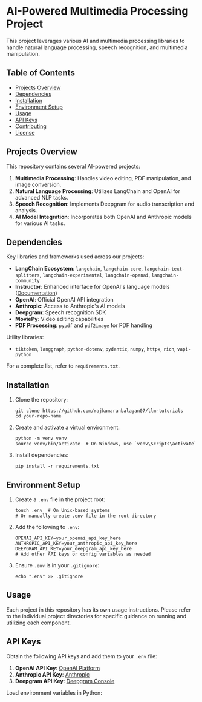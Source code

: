 # AI-Powered Multimedia Processing Project

This project leverages various AI and multimedia processing libraries to handle natural language processing, speech recognition, and multimedia manipulation.

## Table of Contents

- [Projects Overview](#projects-overview)
- [Dependencies](#dependencies)
- [Installation](#installation)
- [Environment Setup](#environment-setup)
- [Usage](#usage)
- [API Keys](#api-keys)
- [Contributing](#contributing)
- [License](#license)

## Projects Overview

This repository contains several AI-powered projects:

1. **Multimedia Processing**: Handles video editing, PDF manipulation, and image conversion.
2. **Natural Language Processing**: Utilizes LangChain and OpenAI for advanced NLP tasks.
3. **Speech Recognition**: Implements Deepgram for audio transcription and analysis.
4. **AI Model Integration**: Incorporates both OpenAI and Anthropic models for various AI tasks.

## Dependencies

Key libraries and frameworks used across our projects:

- **LangChain Ecosystem**: `langchain`, `langchain-core`, `langchain-text-splitters`, `langchain-experimental`, `langchain-openai`, `langchain-community`
- **Instructor**: Enhanced interface for OpenAI's language models ([Documentation](https://python.useinstructor.com/))
- **OpenAI**: Official OpenAI API integration
- **Anthropic**: Access to Anthropic's AI models
- **Deepgram**: Speech recognition SDK
- **MoviePy**: Video editing capabilities
- **PDF Processing**: `pypdf` and `pdf2image` for PDF handling

Utility libraries:
- `tiktoken`, `langgraph`, `python-dotenv`, `pydantic`, `numpy`, `httpx`, `rich`, `vapi-python`

For a complete list, refer to `requirements.txt`.

## Installation

1. Clone the repository:
   ```
   git clone https://github.com/rajkumaranbalagan07/llm-tutorials
   cd your-repo-name
   ```

2. Create and activate a virtual environment:
   ```
   python -m venv venv
   source venv/bin/activate  # On Windows, use `venv\Scripts\activate`
   ```

3. Install dependencies:
   ```
   pip install -r requirements.txt
   ```

## Environment Setup

1. Create a `.env` file in the project root:
   ```
   touch .env  # On Unix-based systems
   # Or manually create .env file in the root directory
   ```

2. Add the following to `.env`:
   ```
   OPENAI_API_KEY=your_openai_api_key_here
   ANTHROPIC_API_KEY=your_anthropic_api_key_here
   DEEPGRAM_API_KEY=your_deepgram_api_key_here
   # Add other API keys or config variables as needed
   ```

3. Ensure `.env` is in your `.gitignore`:
   ```
   echo ".env" >> .gitignore
   ```

## Usage

Each project in this repository has its own usage instructions. Please refer to the individual project directories for specific guidance on running and utilizing each component.

## API Keys

Obtain the following API keys and add them to your `.env` file:

1. **OpenAI API Key**: [OpenAI Platform](https://platform.openai.com/)
2. **Anthropic API Key**: [Anthropic](https://www.anthropic.com/)
3. **Deepgram API Key**: [Deepgram Console](https://console.deepgram.com/)

Load environment variables in Python:


